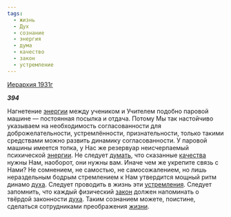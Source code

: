 ```yaml
---
tags:
  - жизнь
  - Дух
  - сознание
  - энергия
  - дума
  - качество
  - закон
  - устремление
---
```

[Иерархия 1931г](https://127.0.0.1:4002/agni/1931)

___394___

Нагнетение [энергии](../../../tags/#энергия) между учеником и Учителем подобно паровой машине — постоянная посылка и отдача. Потому Мы так настойчиво указываем на необходимость согласованности для доброжелательности, устремлённости, признательности, только такими средствами можно развить динамику согласованности. У паровой машины имеется топка, у Нас же резервуар неисчерпаемый психической [энергии](../../../tags/#энергия). Не следует [думать](../../../tags/#дума), что сказанные [качества](../../../tags/#качество) нужны Нам, наоборот, они нужны вам. Иначе чем же укрепите связь с Нами? Не сомнением, не самостью, не самосожалением, но лишь нераздельным бодрым стремлением к Нам утвердится мощный ритм динамо [духа](../../../tags/#Дух). Следует проводить в жизнь эти [устремления](../../../tags/#устремление). Следует запомнить, что каждый физический [закон](../../../tags/#закон) должен напоминать о твёрдой законности [духа](../../../tags/#Дух). Таким сознанием можете, поистине, сделаться сотрудниками преображения [жизни](../../../tags/#жизнь).   


